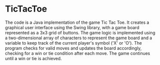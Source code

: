 # TicTacToe
The code is a Java implementation of the game Tic Tac Toe. It creates a graphical user interface using the Swing library, with a game board represented as a 3x3 grid of buttons. The game logic is implemented using a two-dimensional array of characters to represent the game board and a variable to keep track of the current player's symbol ('X' or 'O'). The program checks for valid moves and updates the board accordingly, checking for a win or tie condition after each move. The game continues until a win or tie is achieved.
